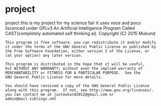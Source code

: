 # project
project
this is my project for my science fair 
it uses voce and poco
liscenced under GPLv3
 An Artificial Intelligence Program Called CAST(completely automated self thinking ai).
    Copyright (C) 2015  Mukund

    This program is free software: you can redistribute it and/or modify
    it under the terms of the GNU General Public License as published by
    the Free Software Foundation, either version 3 of the License, or
    (at your option) any later version.

    This program is distributed in the hope that it will be useful,
    but WITHOUT ANY WARRANTY; without even the implied warranty of
    MERCHANTABILITY or FITNESS FOR A PARTICULAR PURPOSE.  See the
    GNU General Public License for more details.

    You should have received a copy of the GNU General Public License
    along with this program.  If not, see http://www.gnu.org/licenses/.
    you can contact me at justmukund2012@gmail.com or admin@mail.siblingz.net
   
